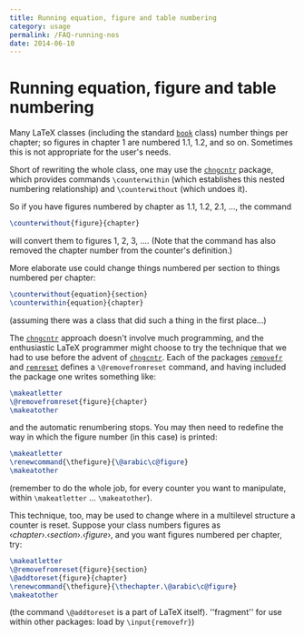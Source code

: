 ```yaml
---
title: Running equation, figure and table numbering
category: usage
permalink: /FAQ-running-nos
date: 2014-06-10
---
```


# Running equation, figure and table numbering

Many LaTeX classes (including the standard [`book`](https://ctan.org/pkg/book) class)
number things per chapter; so figures in chapter 1 are numbered 1.1,
1.2, and so on.  Sometimes this is not appropriate for the user's
needs.

Short of rewriting the whole class, one may use the [`chngcntr`](https://ctan.org/pkg/chngcntr)
package, which provides commands `\counterwithin` (which
establishes this nested numbering relationship) and
`\counterwithout` (which undoes it).

So if you have figures numbered by chapter as 1.1, 1.2, 2.1, &hellip;,
the command 
```latex
\counterwithout{figure}{chapter}
```
will convert them to figures 1, 2, 3, &hellip;.  (Note that the command
has also removed the chapter number from the counter's definition.)

More elaborate use could change things numbered per section to things
numbered per chapter:
```latex
\counterwithout{equation}{section}
\counterwithin{equation}{chapter}
```
(assuming there was a class that did such a thing in the first place...)

The [`chngcntr`](https://ctan.org/pkg/chngcntr) approach doesn't involve much programming, and
the enthusiastic LaTeX programmer might choose to try the technique
that we had to use before the advent of [`chngcntr`](https://ctan.org/pkg/chngcntr).  Each of
the packages [`removefr`](https://ctan.org/pkg/removefr) and [`remreset`](https://ctan.org/pkg/remreset) defines a
`\@removefromreset` command, and having included the package one
writes something like:
```latex
\makeatletter
\@removefromreset{figure}{chapter}
\makeatother
```
and the automatic renumbering stops.  You may then need to redefine the
way in which the figure number (in this case) is printed:
```latex
\makeatletter
\renewcommand{\thefigure}{\@arabic\c@figure}
\makeatother
```
(remember to do the whole job, for every counter you want to
manipulate, within `\makeatletter` &hellip; `\makeatother`).

This technique, too, may be used to change where in a multilevel
structure a counter is reset.  Suppose your class numbers figures as
&lsaquo;_chapter_&rsaquo;.&lsaquo;_section_&rsaquo;.&lsaquo;_figure_&rsaquo;, and you want figures
numbered per chapter, try:
```latex
\makeatletter
\@removefromreset{figure}{section}
\@addtoreset{figure}{chapter}
\renewcommand{\thefigure}{\thechapter.\@arabic\c@figure}
\makeatother
```
(the command `\@addtoreset` is a part of LaTeX itself).
  ''fragment'' for use within other packages: load by
  `\input{removefr}`)

